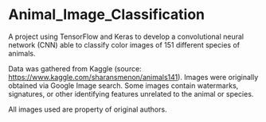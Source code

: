 # Animal_Image_Classification
A project using TensorFlow and Keras to develop a convolutional neural network (CNN) able to classify color images of 151 different species of animals.

Data was gathered from Kaggle (source: https://www.kaggle.com/sharansmenon/animals141). Images were originally obtained via Google Image search. Some images contain watermarks, signatures, or other identifying features unrelated to the animal or species.

All images used are property of original authors.
